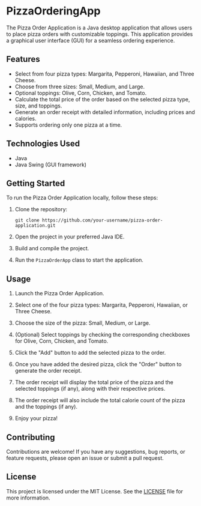 # PizzaOrderingApp

The Pizza Order Application is a Java desktop application that allows users to place pizza orders with customizable toppings. This application provides a graphical user interface (GUI) for a seamless ordering experience.

## Features

- Select from four pizza types: Margarita, Pepperoni, Hawaiian, and Three Cheese.
- Choose from three sizes: Small, Medium, and Large.
- Optional toppings: Olive, Corn, Chicken, and Tomato.
- Calculate the total price of the order based on the selected pizza type, size, and toppings.
- Generate an order receipt with detailed information, including prices and calories.
- Supports ordering only one pizza at a time.

## Technologies Used

- Java
- Java Swing (GUI framework)

## Getting Started

To run the Pizza Order Application locally, follow these steps:

1. Clone the repository:

   ```shell
   git clone https://github.com/your-username/pizza-order-application.git
   ```

2. Open the project in your preferred Java IDE.

3. Build and compile the project.

4. Run the `PizzaOrderApp` class to start the application.

## Usage

1. Launch the Pizza Order Application.

2. Select one of the four pizza types: Margarita, Pepperoni, Hawaiian, or Three Cheese.

3. Choose the size of the pizza: Small, Medium, or Large.

4. (Optional) Select toppings by checking the corresponding checkboxes for Olive, Corn, Chicken, and Tomato.

5. Click the "Add" button to add the selected pizza to the order.

6. Once you have added the desired pizza, click the "Order" button to generate the order receipt.

7. The order receipt will display the total price of the pizza and the selected toppings (if any), along with their respective prices.

8. The order receipt will also include the total calorie count of the pizza and the toppings (if any).

9. Enjoy your pizza!

## Contributing

Contributions are welcome! If you have any suggestions, bug reports, or feature requests, please open an issue or submit a pull request.

## License

This project is licensed under the MIT License. See the [LICENSE](LICENSE) file for more information.

